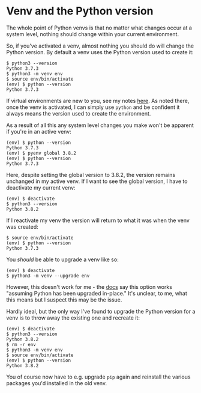 Venv and the Python version
===========================

The whole point of Python venvs is that no matter what changes occur at a system level, nothing should change within your current environment.

So, if you've activated a venv, almost nothing you should do will change the Python version. By default a venv uses the Python version used to create it:

    $ python3 --version
    Python 3.7.3
    $ python3 -m venv env
    $ source env/bin/activate
    (env) $ python --version
    Python 3.7.3

If virtual environments are new to you, see my notes [here](python-venv.md). As noted there, once the venv is activated, I can simply use `python` and be confident it always means the version used to create the environment.

As a result of all this any system level changes you make won't be apparent if you're in an active venv:

    (env) $ python --version
    Python 3.7.3
    (env) $ pyenv global 3.8.2
    (env) $ python --version
    Python 3.7.3

Here, despite setting the global version to 3.8.2, the version remains unchanged in my active venv. If I want to see the global version, I have to deactivate my current venv:

    (env) $ deactivate
    $ python3 --version
    Python 3.8.2

If I reactivate my venv the version will return to what it was when the venv was created:

    $ source env/bin/activate
    (env) $ python --version
    Python 3.7.3

You _should_ be able to upgrade a venv like so:

    (env) $ deactivate
    $ python3 -m venv --upgrade env

However, this doesn't work for me - the [docs](https://docs.python.org/3/library/venv.html#creating-virtual-environments) say this option works "assuming Python has been upgraded in-place." It's unclear, to me, what this means but I suspect this may be the issue.

Hardly ideal, but the only way I've found to upgrade the Python version for a venv is to throw away the existing one and recreate it:

    (env) $ deactivate
    $ python3 --version
    Python 3.8.2
    $ rm -r env
    $ python3 -m venv env
    $ source env/bin/activate
    (env) $ python --version
    Python 3.8.2

You of course now have to e.g. upgrade `pip` again and reinstall the various packages you'd installed in the old venv.
